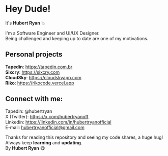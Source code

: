 # Hey Dude!

It's **Hubert Ryan** 💥

I'm a Software Engineer and UI/UX Designer. <br/>
Being challenged and keeping up to date are one of my motivations.

## Personal projects

**Tapedin**: https://tapedin.com.br </br>
**Sixcry**: https://sixcry.com </br>
**CloudSky**: https://cloudskyapp.com </br>
**Riko**: https://rikocode.vercel.app </br>

## Connect with me:

Tapedin: @hubertryan </br>
X (Twitter): https://x.com/hubertryanoff </br>
Linkedin: https://linkedin.com/in/hubertryanofficial </br>
E-mail: hubertryanofficial@gmail.com </br>

Thanks for reading this repository and seeing my code shares, a huge hug!
Always keep **learning** and **updating**.</br>
By **Hubert Ryan** 😋
